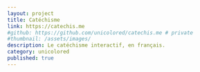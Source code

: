 ```yaml
---
layout: project
title: Catéchisme
link: https://catechis.me
#github: https://github.com/unicolored/catechis.me # private
#thumbnail: /assets/images/
description: Le catéchisme interactif, en français.
category: unicolored
published: true
---
```

